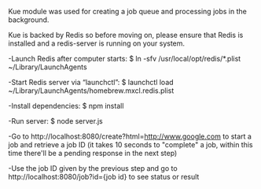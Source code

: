 Kue module was used for creating a job queue and processing jobs in the background. 

Kue is backed by Redis so before moving on, please ensure that Redis is installed and a redis-server is running on your system.

-Launch Redis after computer starts: $ ln -sfv /usr/local/opt/redis/*.plist ~/Library/LaunchAgents

-Start Redis server via “launchctl”: $ launchctl load ~/Library/LaunchAgents/homebrew.mxcl.redis.plist

-Install dependencies: $ npm install

-Run server: $ node server.js

-Go to http://localhost:8080/create?html=http://www.google.com to start a job and retrieve a job ID (it takes 10 seconds to "complete" a job, within this time there'll be a pending response in the next step)

-Use the job ID given by the previous step and go to http://localhost:8080/job?id={job id} to see status or result 